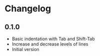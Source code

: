# Changelog

## 0.1.0

- Basic indentation with Tab and Shift-Tab
- Increase and decrease levels of lines
- Initial version
